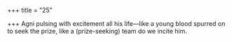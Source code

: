 +++
title = "25"

+++
Agni pulsing with excitement all his life—like a young blood spurred on  to seek the prize,
like a (prize-seeking) team do we incite him.
